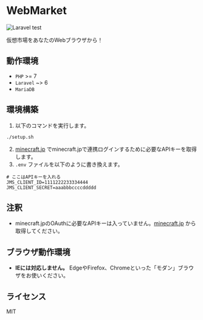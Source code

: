 # WebMarket
![Laravel test](https://github.com/kisaragieffective/webmarket/workflows/Laravel/badge.svg?branch=develop)

仮想市場をあなたのWebブラウザから！

## 動作環境
* `PHP` >= 7
* `Laravel` ~> 6
* `MariaDB`

## 環境構築
1. 以下のコマンドを実行します。
```shell script
./setup.sh
```

2. [minecraft.jp](https://minecraft.jp/developer/apps/new) でminecraft.jpで連携ログインするために必要なAPIキーを取得します。
3. `.env` ファイルを以下のように書き換えます。
```
# ここはAPIキーを入れる
JMS_CLIENT_ID=1111222233334444
JMS_CLIENT_SECRET=aaabbbccccddddd
```

## 注釈
- minecraft.jpのOAuthに必要なAPIキーは入っていません。[minecraft.jp](https://minecraft.jp/developer/apps/new) から取得してください。



## ブラウザ動作環境
- **IEには対応しません。** EdgeやFirefox、Chromeといった「モダン」ブラウザをお使いください。

## ライセンス
MIT
